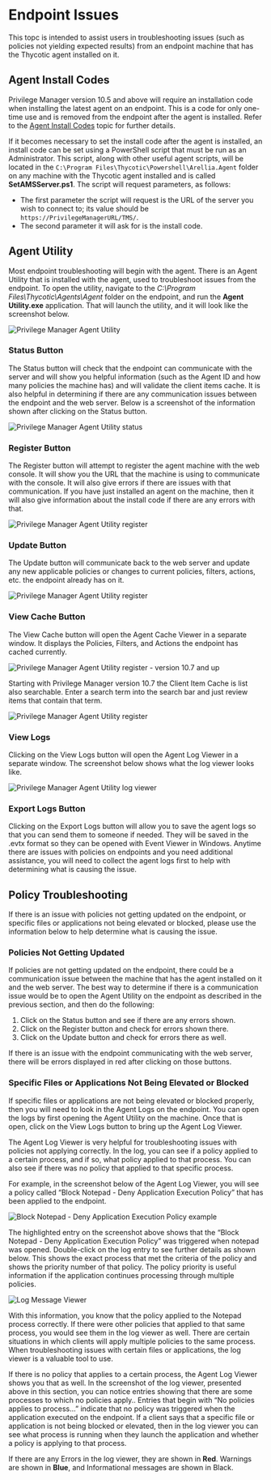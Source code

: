 [title]: # (Endpoint Issues)
[tags]: # (agents)
[priority]: # (2)
# Endpoint Issues

This topc is intended to assist users in troubleshooting issues (such as policies not yielding expected results) from an endpoint machine that has the Thycotic agent installed on it.

## Agent Install Codes

Privilege Manager version 10.5 and above will require an installation code when installing the latest agent on an endpoint. This is a code for only one-time use and is removed from the endpoint after the agent is installed. Refer to the [Agent Install Codes](../../install/agents/installcode.md) topic for further details.

If it becomes necessary to set the install code after the agent is installed, an install code can be set using a PowerShell script that must be run as an Administrator. This script, along with other useful agent scripts, will be located in the `C:\Program Files\Thycotic\Powershell\Arellia.Agent` folder on any machine with the Thycotic agent installed and is called __SetAMSServer.ps1__. The script will request parameters, as follows:

* The first parameter the script will request is the URL of the server you wish to connect to; its value should be `https://PrivilegeManagerURL/TMS/`.
* The second parameter it will ask for is the install code.

## Agent Utility

Most endpoint troubleshooting will begin with the agent. There is an Agent Utility that is installed with the agent, used to troubleshoot issues from the endpoint. To open the utility, navigate to the _C:\Program Files\Thycotic\Agents\Agent_ folder on the endpoint, and run the __Agent Utility.exe__ application. That will launch the utility, and it will look like the screenshot below.

![Privilege Manager Agent Utility](images/pm_agent_utility.png)

### Status Button

The Status button will check that the endpoint can communicate with the server and will show you helpful information (such as the Agent ID and how many policies the machine has) and will validate the client items cache. It is also helpful in determining if there are any communication issues between the endpoint and the web server. Below is a screenshot of the information shown after clicking on the Status button.

![Privilege Manager Agent Utility status](images/pm_agent_utility_status.png)

### Register Button

The Register button will attempt to register the agent machine with the web console. It will show you the URL that the machine is using to communicate with the console. It will also give errors if there are issues with that communication. If you have just installed an agent on the machine, then it will also give information about the install code if there are any errors with that.

![Privilege Manager Agent Utility register](images/pm_agent_utility_register.png)

### Update Button

The Update button will communicate back to the web server and update any new applicable policies or changes to current policies, filters, actions, etc. the endpoint already has on it.

![Privilege Manager Agent Utility register](images/pm_agent_utility_update.png)

### View Cache Button

The View Cache button will open the Agent Cache Viewer in a separate window. It displays the Policies, Filters, and Actions the endpoint has cached currently.

![Privilege Manager Agent Utility register - version 10.7 and up](images/pm_agent_utility_cache.png)

Starting with Privilege Manager version 10.7 the Client Item Cache is list also searchable. Enter a search term into the search bar and just review items that contain that term.

![Privilege Manager Agent Utility register](images/pm_agent_utility_cache_search.png)

### View Logs

Clicking on the View Logs button will open the Agent Log Viewer in a separate window. The screenshot below shows what the log viewer looks like. 

![Privilege Manager Agent Utility log viewer](images/pm_agent_utility_logs.png)

### Export Logs Button

Clicking on the Export Logs button will allow you to save the agent logs so that you can send them to someone if needed. They will be saved in the .evtx format so they can be opened with Event Viewer in Windows. Anytime there are issues with policies on endpoints and you need additional assistance, you will need to collect the agent logs first to help with determining what is causing the issue.

## Policy Troubleshooting

If there is an issue with policies not getting updated on the endpoint, or specific files or applications not being elevated or blocked, please use the information below to help determine what is causing the issue.

### Policies Not Getting Updated

If policies are not getting updated on the endpoint, there could be a communication issue between the machine that has the agent installed on it and the web server. The best way to determine if there is a communication issue would be to open the Agent Utility on the endpoint as described in the previous section, and then do the following:

1. Click on the Status button and see if there are any errors shown.
2. Click on the Register button and check for errors shown there.
3. Click on the Update button and check for errors there as well.

If there is an issue with the endpoint communicating with the web server, there will be errors displayed in red after clicking on those buttons.

### Specific Files or Applications Not Being Elevated or Blocked

If specific files or applications are not being elevated or blocked properly, then you will need to look in the Agent Logs on the endpoint. You can open the logs by first opening the Agent Utility on the machine. Once that is open, click on the View Logs button to bring up the Agent Log Viewer.

The Agent Log Viewer is very helpful for troubleshooting issues with policies not applying correctly. In the log, you can see if a policy applied to a certain process, and if so, what policy applied to that process. You can also see if there was no policy that applied to that specific process.

For example, in the screenshot below of the Agent Log Viewer, you will see a policy called “Block Notepad - Deny Application Execution Policy” that has been applied to the endpoint.

![Block Notepad - Deny Application Execution Policy example](images/pm_agent_utility_logs.png)

The highlighted entry on the screenshot above shows that the “Block Notepad - Deny Application Execution Policy” was triggered when notepad was opened. Double-click on the log entry to see further details as shown below. This shows the exact process that met the criteria of the policy and shows the priority number of that policy. The policy priority is useful information if the application continues processing through multiple policies.

![Log Message Viewer](images/pm_agent_utility_logs.png)

With this information, you know that the policy applied to the Notepad process correctly. If there were other policies that applied to that same process, you would see them in the log viewer as well. There are certain situations in which clients will apply multiple policies to the same process. When troubleshooting issues with certain files or applications, the log viewer is a valuable tool to use.

If there is no policy that applies to a certain process, the Agent Log Viewer shows you that as well. In the screenshot of the log viewer, presented above in this section, you can notice entries showing that there are some processes to which no policies apply.. Entries that begin with “No policies applies to process...” indicate that no policy was triggered when the application executed on the endpoint. If a client says that a specific file or application is not being blocked or elevated, then in the log viewer you can see what process is running when they launch the application and whether a policy is applying to that process.

If there are any Errors in the log viewer, they are shown in __Red__. Warnings are shown in __Blue__, and Informational messages are shown in Black.

